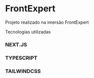 # FrontExpert

Projeto realizado na imersão FrontExpert 

Tecnologias utilizadas 

### NEXT.JS
### TYPESCRIPT
### TAILWINDCSS

          
